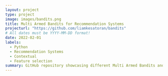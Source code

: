 ```yaml
---
layout: project
type: project
image: images/bandits.png
title: Multi Armed Bandits for Recommendation Systems
projecturl: "https://github.com/liamkesatoran/bandits"
# All dates must be YYYY-MM-DD format!
date: 2022-02-01
labels:
  - Python
  - Recommendation Systems
  - Contextual
  - Feature selection
summary: GitHub repository showcasing different Multi Armed Bandits and Contextual MAB algorithms & implementations on real recommendation data.
---
```

